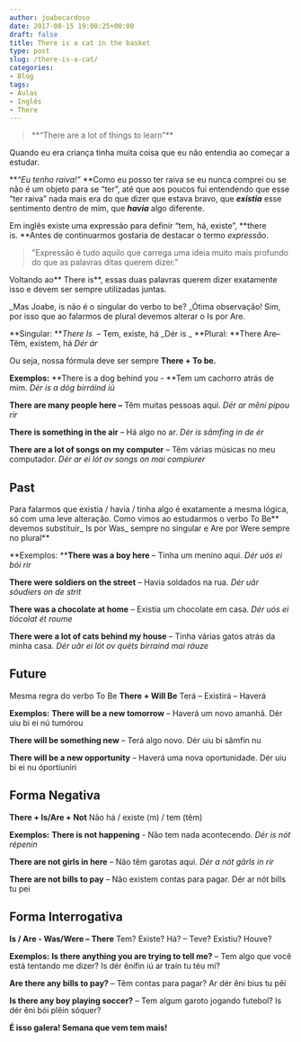 ```yaml
---
author: joabecardoso
date: 2017-08-15 19:00:25+00:00
draft: false
title: There is a cat in the basket
type: post
slug: /there-is-a-cat/
categories:
- Blog
tags:
- Aulas
- Inglês
- There
---
```


<blockquote>**“There are a lot of things to learn”**</blockquote>


Quando eu era criança tinha muita coisa que eu não entendia ao começar a estudar.

**_“Eu tenho raiva!”_ **Como eu posso ter raiva se eu nunca comprei ou se não é um objeto para se “ter”, até que aos poucos fui entendendo que esse “ter raiva” nada mais era do que dizer que estava bravo, que **_existia_** esse sentimento dentro de mim, que **_havia_** algo diferente.

Em inglês existe uma expressão para definir “tem, há, existe”, **there is. **Antes de continuarmos gostaria de destacar o termo _expressão_.


<blockquote>"Expressão é tudo aquilo que carrega uma ideia muito mais profundo do que as palavras ditas querem dizer."</blockquote>


Voltando ao** There is**, essas duas palavras querem dizer exatamente isso e devem ser sempre utilizadas juntas.

_Mas Joabe, is não é o singular do verbo to be?
_Ótima observação! Sim, por isso que ao falarmos de plural devemos alterar o Is por Are.

**Singular:
**_There Is_  – Tem, existe, há
_Dér is
_
**Plural:
**There Are– Têm, existem, há
_Dér ár_

Ou seja, nossa fórmula deve ser sempre **There + To be.**

**Exemplos:**
**There is a dog behind you - **Tem um cachorro atrás de mim.
_Dér is a dóg birráind iú_

**There are many people here –** Têm muitas pessoas aqui.
_Dér ar mêní pípou rir_

**There is something in the air** – Há algo no ar.
_Dér is sãmfing in de ér_

**There are a lot of songs on my computer** – Têm várias músicas no meu computador.
_Dér ar ei lót ov songs on mai compiurer_


###




## **Past**


Para falarmos que existia / havia / tinha algo é exatamente a mesma lógica, só com uma leve alteração. Como vimos ao estudarmos o verbo To Be** devemos substituir_ Is por Was_ sempre no singular e Are por Were sempre no plural**

**Exemplos:
****There was a boy here** – Tinha um menino aqui.
_Dér uós ei bói rir_

**There were soldiers on the street** – Havia soldados na rua.
_Dér uãr sôudiers on de strit_

**There was a chocolate at home** – Existia um chocolate em casa.
_Dér uós ei tiócolat ét roume_

**There were a lot of cats behind my house** – Tinha várias gatos atrás da minha casa.
_Dér uãr ei lót ov quéts birraind mai ráuze_


###




## Future


Mesma regra do verbo To Be
**There + Will Be**
Terá – Existirá – Haverá

**Exemplos:**
**There will be a new tomorrow** – Haverá um novo amanhã.
Dér uiu bi ei nú tumórou

**There will be something new** – Terá algo novo.
Dér uiu bi sâmfin nu

**There will be a new opportunity** – Haverá uma nova oportunidade.
Dér uiu bi ei nu óportíuniri


###




## **Forma Negativa**


**There + Is/Are + Not**
Não há / existe (m) / tem (têm)

**Exemplos:**
**There is not happening** - Não tem nada acontecendo.
_Dér is nót répenin_

**There are not girls in here** – Não têm garotas aqui.
_Dér a nót gãrls in rir_

**There are not bills to pay** – Não existem contas para pagar.
Dér ar nót bills tu pei


## **Forma Interrogativa**


**Is / Are - Was/Were – There**
Tem? Existe? Há? – Teve? Existiu? Houve?

**Exemplos:**
**Is there anything you are trying to tell me?** – Tem algo que você está tentando me dizer?
Is dér ênífin iú ar traín tu téu mi?

**Are there any bills to pay?** – Têm contas para pagar?
Ar dér êni bius tu pêi

**Is there any boy playing soccer?** – Tem algum garoto jogando futebol?
Is dér êni bói plêin sóquer?

**É isso galera! Semana que vem tem mais!**
